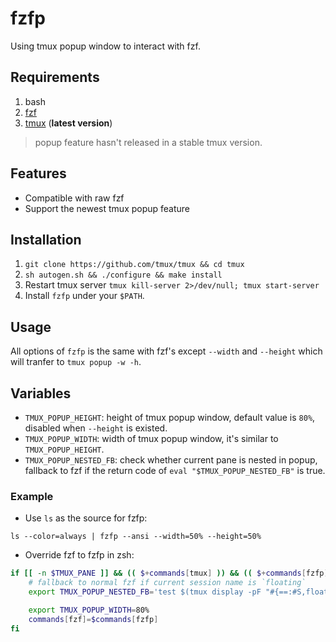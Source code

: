 # fzfp

Using tmux popup window to interact with fzf.

## Requirements

1. bash
2. [fzf](https://github.com/junegunn/fzf)
3. [tmux](https://github.com/tmux/tmux) (**latest version**)

> popup feature hasn't released in a stable tmux version.

## Features

- Compatible with raw fzf
- Support the newest tmux popup feature

## Installation

1. `git clone https://github.com/tmux/tmux && cd tmux`
2. `sh autogen.sh && ./configure && make install`
3. Restart tmux server `tmux kill-server 2>/dev/null; tmux start-server`
4. Install `fzfp` under your `$PATH`.

## Usage

All options of `fzfp` is the same with fzf's except `--width` and `--height` which will tranfer to
`tmux popup -w -h`.

## Variables

- `TMUX_POPUP_HEIGHT`: height of tmux popup window, default value is `80%`,
  disabled when `--height`
  is existed.
- `TMUX_POPUP_WIDTH`: width of tmux popup window, it's similar to `TMUX_POPUP_HEIGHT`.
- `TMUX_POPUP_NESTED_FB`: check whether current pane is nested in popup,
  fallback to fzf if the return code of `eval "$TMUX_POPUP_NESTED_FB"` is true.

### Example

- Use `ls` as the source for fzfp:

`ls --color=always | fzfp --ansi --width=50% --height=50%`

- Override fzf to fzfp in zsh:

```zsh
if [[ -n $TMUX_PANE ]] && (( $+commands[tmux] )) && (( $+commands[fzfp] )); then
    # fallback to normal fzf if current session name is `floating`
    export TMUX_POPUP_NESTED_FB='test $(tmux display -pF "#{==:#S,floating}") == 1'

    export TMUX_POPUP_WIDTH=80%
    commands[fzf]=$commands[fzfp]
fi
```
